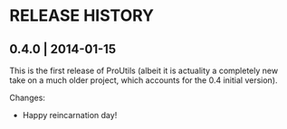 # RELEASE HISTORY

## 0.4.0 | 2014-01-15

This is the first release of ProUtils (albeit it is actuality a completely
new take on a much older project, which accounts for the 0.4 initial version).

Changes:

* Happy reincarnation day!

